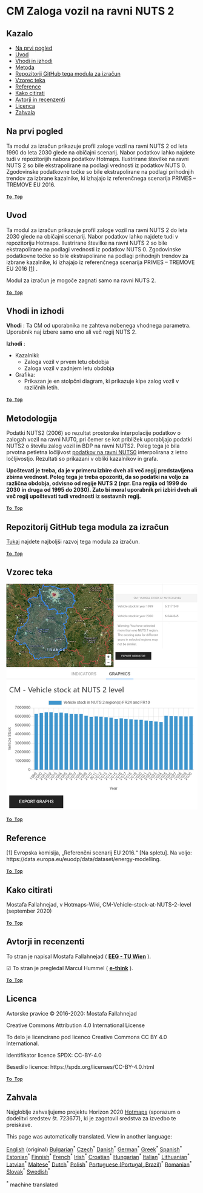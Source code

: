 <h1><a class="anchor" id="cm-vehicle-stock-at-nuts-2-level" href="#cm-vehicle-stock-at-nuts-2-level"><i class="fa fa-link"></i></a>CM Zaloga vozil na ravni NUTS 2</h1><h2><a class="anchor" id="table-of-contents" href="#table-of-contents"><i class="fa fa-link"></i></a> Kazalo</h2><ul><li> <a href="#in-a-glance">Na prvi pogled</a></li><li> <a href="#introduction">Uvod</a></li><li> <a href="#inputs-and-outputs">Vhodi in izhodi</a></li><li> <a href="#method">Metoda</a></li><li> <a href="#github-repository-of-this-calculation-module">Repozitorij GitHub tega modula za izračun</a></li><li> <a href="#sample-run">Vzorec teka</a></li><li> <a href="#references">Reference</a></li><li> <a href="#how-to-cite">Kako citirati</a></li><li> <a href="#authors-and-reviewers">Avtorji in recenzenti</a></li><li> <a href="#license">Licenca</a></li><li> <a href="#acknowledgement">Zahvala</a></li></ul><h2><a class="anchor" id="in-a-glance" href="#in-a-glance"><i class="fa fa-link"></i></a> Na prvi pogled</h2><p> Ta modul za izračun prikazuje profil zaloge vozil na ravni NUTS 2 od leta 1990 do leta 2030 glede na običajni scenarij. Nabor podatkov lahko najdete tudi v repozitorijih nabora podatkov Hotmaps. Ilustrirane številke na ravni NUTS 2 so bile ekstrapolirane na podlagi vrednosti iz podatkov NUTS 0. Zgodovinske podatkovne točke so bile ekstrapolirane na podlagi prihodnjih trendov za izbrane kazalnike, ki izhajajo iz referenčnega scenarija PRIMES – TREMOVE EU 2016.</p><p> <a href="#table-of-contents"><strong><code>To Top</code></strong></a></p><h2><a class="anchor" id="introduction" href="#introduction"><i class="fa fa-link"></i></a> Uvod</h2><p> Ta modul za izračun prikazuje profil zaloge vozil na ravni NUTS 2 do leta 2030 glede na običajni scenarij. Nabor podatkov lahko najdete tudi v repozitoriju Hotmaps. Ilustrirane številke na ravni NUTS 2 so bile ekstrapolirane na podlagi vrednosti iz podatkov NUTS 0. Zgodovinske podatkovne točke so bile ekstrapolirane na podlagi prihodnjih trendov za izbrane kazalnike, ki izhajajo iz referenčnega scenarija PRIMES – TREMOVE EU 2016 <a href="#references">[1]</a> .</p><p> Modul za izračun je mogoče zagnati samo na ravni NUTS 2.</p><p> <a href="#table-of-contents"><strong><code>To Top</code></strong></a></p><h2><a class="anchor" id="inputs-and-outputs" href="#inputs-and-outputs"><i class="fa fa-link"></i></a> Vhodi in izhodi</h2><p> <strong>Vhodi</strong> : Ta CM od uporabnika ne zahteva nobenega vhodnega parametra. Uporabnik naj izbere samo eno ali več regij NUTS 2.</p><p> <strong>Izhodi</strong> :</p><ul><li> Kazalniki:<ul><li> Zaloga vozil v prvem letu obdobja</li><li> Zaloga vozil v zadnjem letu obdobja</li></ul></li><li> Grafika:<ul><li> Prikazan je en stolpčni diagram, ki prikazuje kipe zalog vozil v različnih letih.</li></ul></li></ul><p> <a href="#table-of-contents"><strong><code>To Top</code></strong></a></p><h2><a class="anchor" id="methodology" href="#methodology"><i class="fa fa-link"></i></a> Metodologija</h2><p> Podatki NUTS2 (2006) so rezultat prostorske interpolacije podatkov o zalogah vozil na ravni NUT0, pri čemer se kot približek uporabljajo podatki NUTS2 o številu zalog vozil in BDP na ravni NUTS2. Poleg tega je bila prvotna petletna ločljivost <a href="https://gitlab.com/hotmaps/transport/nuts0">podatkov na ravni NUTS0</a> interpolirana z letno ločljivostjo. Rezultati so prikazani v obliki kazalnikov in grafa.</p><p> <strong>Upoštevati je treba, da je v primeru izbire dveh ali več regij predstavljena zbirna vrednost. Poleg tega je treba opozoriti, da so podatki na voljo za različna obdobja, odvisno od regije NUTS 2 (npr. Ena regija od 1999 do 2030 in druga od 1995 do 2030). Zato bi moral uporabnik pri izbiri dveh ali več regij upoštevati tudi vrednosti iz sestavnih regij.</strong></p><p> <a href="#table-of-contents"><strong><code>To Top</code></strong></a></p><h2><a class="anchor" id="github-repository-of-this-calculation-module" href="#github-repository-of-this-calculation-module"><i class="fa fa-link"></i></a> Repozitorij GitHub tega modula za izračun</h2><p> <a href="https://github.com/HotMaps/vehicle_stock/tree/develop">Tukaj</a> najdete najboljši razvoj tega modula za izračun.</p><p> <a href="#table-of-contents"><strong><code>To Top</code></strong></a></p><h2><a class="anchor" id="sample-run" href="#sample-run"><i class="fa fa-link"></i></a> Vzorec teka</h2><img src="/en/CM-Vehicle-stock-at-NUTS-2-level/1.png"/><img src="/en/CM-Vehicle-stock-at-NUTS-2-level/2.png"/><p> <a href="#table-of-contents"><strong><code>To Top</code></strong></a></p><h2><a class="anchor" id="references" href="#references"><i class="fa fa-link"></i></a> Reference</h2><p> [1] Evropska komisija, „Referenčni scenarij EU 2016.“ [Na spletu]. Na voljo: https://data.europa.eu/euodp/data/dataset/energy-modelling.</p><p> <a href="#table-of-contents"><strong><code>To Top</code></strong></a></p><h2><a class="anchor" id="how-to-cite" href="#how-to-cite"><i class="fa fa-link"></i></a> Kako citirati</h2><p> Mostafa Fallahnejad, v Hotmaps-Wiki, CM-Vehicle-stock-at-NUTS-2-level (september 2020)</p><p> <a href="#table-of-contents"><strong><code>To Top</code></strong></a></p><h2><a class="anchor" id="authors-and-reviewers" href="#authors-and-reviewers"><i class="fa fa-link"></i></a> Avtorji in recenzenti</h2><p> To stran je napisal Mostafa Fallahnejad ( <strong><a href="https://eeg.tuwien.ac.at/">EEG - TU Wien</a></strong> ).</p><p> ☑ To stran je pregledal Marcul Hummel ( <strong><a href="https://e-think.ac.at">e-think</a></strong> ).</p><p> <a href="#table-of-contents"><strong><code>To Top</code></strong></a></p><h2><a class="anchor" id="license" href="#license"><i class="fa fa-link"></i></a> Licenca</h2><p> Avtorske pravice © 2016-2020: Mostafa Fallahnejad</p><p> Creative Commons Attribution 4.0 International License</p><p> To delo je licencirano pod licenco Creative Commons CC BY 4.0 International.</p><p> Identifikator licence SPDX: CC-BY-4.0</p><p> Besedilo licence: https://spdx.org/licenses/CC-BY-4.0.html</p><p> <a href="#table-of-contents"><strong><code>To Top</code></strong></a></p><h2><a class="anchor" id="acknowledgement" href="#acknowledgement"><i class="fa fa-link"></i></a> Zahvala</h2><p> Najgloblje zahvaljujemo projektu Horizon 2020 <a href="https://www.hotmaps-project.eu">Hotmaps</a> (sporazum o dodelitvi sredstev št. 723677), ki je zagotovil sredstva za izvedbo te preiskave.</p>
<!--- THIS IS A SUPER UNIQUE IDENTIFIER -->

This page was automatically translated. View in another language:

[English](../en/CM-Vehicle-stock-at-NUTS-2-level) (original) [Bulgarian](../bg/CM-Vehicle-stock-at-NUTS-2-level)<sup>\*</sup> [Czech](../cs/CM-Vehicle-stock-at-NUTS-2-level)<sup>\*</sup> [Danish](../da/CM-Vehicle-stock-at-NUTS-2-level)<sup>\*</sup> [German](../de/CM-Vehicle-stock-at-NUTS-2-level)<sup>\*</sup> [Greek](../el/CM-Vehicle-stock-at-NUTS-2-level)<sup>\*</sup> [Spanish](../es/CM-Vehicle-stock-at-NUTS-2-level)<sup>\*</sup> [Estonian](../et/CM-Vehicle-stock-at-NUTS-2-level)<sup>\*</sup> [Finnish](../fi/CM-Vehicle-stock-at-NUTS-2-level)<sup>\*</sup> [French](../fr/CM-Vehicle-stock-at-NUTS-2-level)<sup>\*</sup> [Irish](../ga/CM-Vehicle-stock-at-NUTS-2-level)<sup>\*</sup> [Croatian](../hr/CM-Vehicle-stock-at-NUTS-2-level)<sup>\*</sup> [Hungarian](../hu/CM-Vehicle-stock-at-NUTS-2-level)<sup>\*</sup> [Italian](../it/CM-Vehicle-stock-at-NUTS-2-level)<sup>\*</sup> [Lithuanian](../lt/CM-Vehicle-stock-at-NUTS-2-level)<sup>\*</sup> [Latvian](../lv/CM-Vehicle-stock-at-NUTS-2-level)<sup>\*</sup> [Maltese](../mt/CM-Vehicle-stock-at-NUTS-2-level)<sup>\*</sup> [Dutch](../nl/CM-Vehicle-stock-at-NUTS-2-level)<sup>\*</sup> [Polish](../pl/CM-Vehicle-stock-at-NUTS-2-level)<sup>\*</sup> [Portuguese (Portugal, Brazil)](../pt/CM-Vehicle-stock-at-NUTS-2-level)<sup>\*</sup> [Romanian](../ro/CM-Vehicle-stock-at-NUTS-2-level)<sup>\*</sup> [Slovak](../sk/CM-Vehicle-stock-at-NUTS-2-level)<sup>\*</sup>  [Swedish](../sv/CM-Vehicle-stock-at-NUTS-2-level)<sup>\*</sup> 

<sup>\*</sup> machine translated
